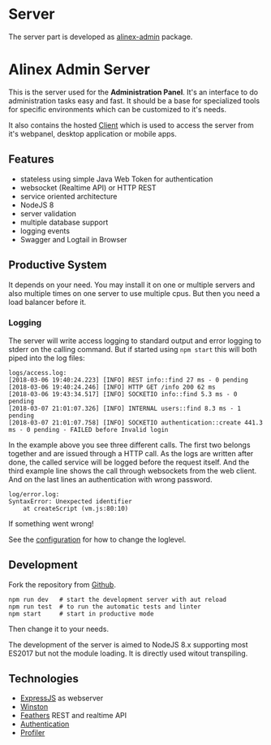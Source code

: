 # Server

The server part is developed as [alinex-admin](https://github.com/alinex/node-admin) package.

# Alinex Admin Server

This is the server used for the __Administration Panel__. It's an interface to do administration tasks easy and fast. It should be a base for specialized tools for specific environments which can be customized to it's needs.

It also contains the hosted [Client](https://github.com/alinex/quasar-admin) which is used to access the server from it's webpanel, desktop application or mobile apps.

## Features

- stateless using simple Java Web Token for authentication
- websocket (Realtime API) or HTTP REST
- service oriented architecture
- NodeJS 8
- server validation
- multiple database support
- logging events
- Swagger and Logtail in Browser

## Productive System

It depends on your need. You may install it on one or multiple servers and also multiple times on one server to use multiple cpus. But then you need a load balancer before it.

### Logging

The server will write access logging to standard output and error logging to stderr on the calling command. But if started using `npm start` this will both piped into the log files:

    logs/access.log:
    [2018-03-06 19:40:24.223] [INFO] REST info::find 27 ms - 0 pending
    [2018-03-06 19:40:24.246] [INFO] HTTP GET /info 200 62 ms
    [2018-03-06 19:43:34.517] [INFO] SOCKETIO info::find 5.3 ms - 0 pending
    [2018-03-07 21:01:07.326] [INFO] INTERNAL users::find 8.3 ms - 1 pending
    [2018-03-07 21:01:07.758] [INFO] SOCKETIO authentication::create 441.3 ms - 0 pending - FAILED before Invalid login

In the example above you see three different calls. The first two belongs together and are issued through a HTTP call. As the logs are written after done, the called service will be logged before the request itself. And the third example line shows the call through websockets from the web client.
And on the last lines an authentication with wrong password.

    log/error.log:
    SyntaxError: Unexpected identifier
        at createScript (vm.js:80:10)

If something went wrong!

See the [configuration](config.md) for how to change the loglevel.

## Development

Fork the repository from [Github](https://github.com/alinex/node-admin).

    npm run dev   # start the development server with aut reload
    npm run test  # to run the automatic tests and linter
    npm start     # start in productive mode

Then change it to your needs.

The development of the server is aimed to NodeJS 8.x supporting most ES2017 but not the module loading. It is directly used witout transpiling.

## Technologies

- [ExpressJS](http://expressjs.com/de/) as webserver
- [Winston](https://github.com/winstonjs/winston)
- [Feathers](https://feathersjs.com/) REST and realtime API
- [Authentication](https://docs.feathersjs.com/api/authentication/server.html)
- [Profiler](https://github.com/feathers-plus/feathers-profiler)
